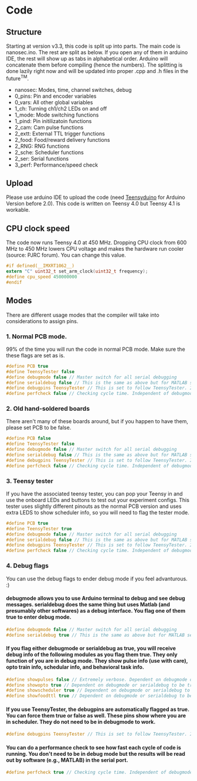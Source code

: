 # Code

## Structure
Starting at version v3.3, this code is split up into parts. The main code is nanosec.ino. The rest are split as below. If you open any of them in arduino IDE, the rest will show up as tabs in alphabetical order. Arduino will concatenate them before compiling (hence the numbers). The splitting is done lazily right now and will be updated into proper .cpp and .h files in the future<sup>TM</sup>.

* nanosec:	Modes, time, channel switches, debug
* 0_pins: 	Pin and encoder variables
* 0_vars: 	All other global variables
* 1_ch:   Turning ch1/ch2 LEDs on and off
* 1_mode: Mode switching functions
* 1_pind: Pin initilizatoin functions
* 2_cam:  Cam pulse functions
* 2_extt: External TTL trigger functions
* 2_food: Food/reward delivery functions
* 2_RNG:  RNG functions
* 2_sche: Scheduler functions
* 2_ser:  Serial functions
* 3_perf: Performance/speed check

## Upload
Please use arduino IDE to upload the code (need [Teensyduino](https://www.pjrc.com/teensy/teensyduino.html) for Arduino Version before 2.0). This code is written on Teensy 4.0 but Teensy 4.1 is workable.

## CPU clock speed
The code now runs Teensy 4.0 at 450 MHz. Dropping CPU clock from 600 MHz to 450 MHz lowers CPU voltage and makes the hardware run cooler (source: PJRC forum). You can change this value.

```C
#if defined(__IMXRT1062__)
extern "C" uint32_t set_arm_clock(uint32_t frequency);
#define cpu_speed 450000000
#endif
```

## Modes
There are different usage modes that the compiler will take into considerations to assign pins.

### 1. Normal PCB mode.
99% of the time you will run the code in normal PCB mode. Make sure the these flags are set as is.
```C
#define PCB true
#define TeensyTester false
#define debugmode false // Master switch for all serial debugging
#define serialdebug false // This is the same as above but for MATLAB serial debugging
#define debugpins TeensyTester // This is set to follow TeensyTester. It is independent of debugmode/serialdebug
#define perfcheck false // Checking cycle time. Independent of debugmode/serialdebug
```

### 2. Old hand-soldered boards
There aren't many of these boards around, but if you happen to have them, please set PCB to be false.
```C
#define PCB false
#define TeensyTester false
#define debugmode false // Master switch for all serial debugging
#define serialdebug false // This is the same as above but for MATLAB serial debugging
#define debugpins TeensyTester // This is set to follow TeensyTester. It is independent of debugmode/serialdebug
#define perfcheck false // Checking cycle time. Independent of debugmode/serialdebug
```

### 3. Teensy tester
If you have the associated teensy tester, you can pop your Teensy in and use the onboard LEDs and buttons to test out your experiment configs. This tester uses slightly different pinouts as the normal PCB version and uses extra LEDS to show scheduler info, so you will need to flag the tester mode.
```C
#define PCB true
#define TeensyTester true
#define debugmode false // Master switch for all serial debugging
#define serialdebug false // This is the same as above but for MATLAB serial debugging
#define debugpins TeensyTester // This is set to follow TeensyTester. It is independent of debugmode/serialdebug
#define perfcheck false // Checking cycle time. Independent of debugmode/serialdebug
```

### 4. Debug flags
You can use the debug flags to ender debug mode if you feel advanturous. :)

#### debugmode allows you to use Arduino terminal to debug and see debug messages. serialdebug does the same thing but uses Matlab (and presumably other softwares) as a debug interface. You flag one of them true to enter debug mode.
```C
#define debugmode false // Master switch for all serial debugging
#define serialdebug true // This is the same as above but for MATLAB serial debugging
```

#### If you flag either debugmode or serialdebug as true, you will receive debug info of the following modules as you flag them true. They only function of you are in debug mode. They show pulse info (use with care), opto train info, schedular info, and behavioral task info.
```C
#define showpulses false // Extremely verbose. Dependent on debugmode or serialdebug to be true
#define showopto true // Dependent on debugmode or serialdebug to be true
#define showscheduler true // Dependent on debugmode or serialdebug to be true
#define showfoodttl true // Dependent on debugmode or serialdebug to be true
```

#### If you use TeensyTester, the debugpins are automatically flagged as true. You can force them true or false as well. These pins show where you are in scheduler. They do not need to be in debugmode to work.
```C
#define debugpins TeensyTester // This is set to follow TeensyTester. It is independent of debugmode/serialdebug
```

#### You can do a performance check to see how fast each cycle of code is running. You don't need to be in debug mode but the results will be read out by software (e.g., MATLAB) in the serial port.
```C
#define perfcheck true // Checking cycle time. Independent of debugmode/serialdebug
```
